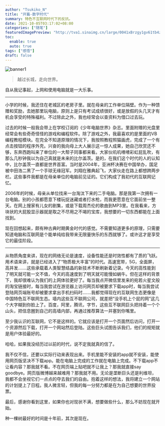 ```yaml
---
author: "Tsukiko_N"
title: "开篇-数字时代"
summary: 特色不互联网时代下的反抗。
date: 2021-10-05T03:17:02+08:00
categories: ["随笔"]
featuredImagePreview: "http://tva1.sinaimg.cn/large/0041xBrzgy1gv61tb4z1zj618g0ncq6u02.jpg"
toc:
  enable: true
  auto: true
tags: ["感悟"]
draft: false
---
```


![banner1](http://tva1.sinaimg.cn/large/0041xBrzgy1gv61tb4z1zj618g0ncq6u02.jpg)

> 越过长城，走向世界。

自从我记事起，上网和使用电脑就是一大乐事。


----------


小学的时候，我还住在老城区的老房子里。就在母亲的工作单位隔壁。作为一种馈赠和奖励，去她那里玩电脑，原则上是只有考试成绩很好，或是放假的头几天才有机会享受的特殊福利。不过除此之外，我也经常会以查资料为借口过去玩。

过去的时候一般我会带上在学校订阅的《少年电脑世界》杂志。里面附赠的光盘里经常会有些奇奇怪怪的游戏和编程软件。除了游戏之外，我最喜欢的是里面的VB编程教程模块。在完全不知道原理的情况下，我按照教程照猫画虎，完成了一个有点击按钮的程序外壳。兴奋的我向母上大人展示这一惊人成果，她自己欣赏还不够，东奔西跑叫来了单位的一大帮子同事都来看。大家伙叽叽喳喳彩虹屁乱吹，有那么几秒钟我以为自己真就是未来的比尔盖茨。是的，在我们这个时代的人的认知中，比尔盖茨一直都是世界首富。当时是2004年，亚洲杯决赛在中国举办，国足被中田浩二黑了一个手球无缘冠军。刘翔在雅典起飞，大家伙走在路上都想跨两步栏。这些事件我都是在母亲单位的电脑前见证的。它们构成了我初代的互联网记忆。

2006年的时候，母亲从单位找来一台淘汰下来的二手电脑。那是我第一次拥有一台电脑。别的小孩都愿意下楼玩捉迷藏或者打水枪，而我更愿意在它面前坐一整天。在网上搜家有儿女的剧集，或是下载周杰伦的歌曲到MP3里。在我看来，方块状的大屁股显示器就是取之不尽用之不竭的宝库，我想要的一切东西都能在上面找到。

现在回想起来，颇有种古典时期黄金时代的感觉。不需要知道更多的原理，只需要知道电脑和互联网是个能单纯给我带来无限量快乐的东西就够了。或许这才是享受它的最佳阶段。


----------

从物质角度来讲，现在的网络无论是速度，设备性能还是时效性都有了质的飞跃。用术语来讲，就是已经进入了“物质极大丰富”的时代。高速宽带，5G，全面屏，高并发.......这些承载着人类智慧结晶的新技术不断刷新着记录。今天的高性能到了明天就可能一文不值，今天的高速度到了明天就可能慢如蜗牛。但在这样的背景下，我却很难认为我们的上网体验更好了。每当我点开微信里发来的宛若火星文般的淘宝链接时，每当我尝试在游览器上访问网页却被要求下载app时，每当我尝试登陆网页端账号却被要求拿出手机扫码时.......我都觉得现在的互联网生态更像是中国特色互不联网生态。墙内这些互不联网公司，就差把“没手机上个屁的网”这几个大字糊到你脸上了。百度，阿里，腾讯，字节，这些互不联网巨头把持着一个个山头，把信息圈到自己的高墙内部，再通过推荐算法一并塞到你嘴里。

至少我认识的互联网，它不是这样的。它就应该是打开一个页面然后访问，打开一个资源然后下载，打开一个网站然后登陆。这些巨头试图告诉我们，他们的规矩就是用户体验最好的。

哈哈，如果我没经历过以前的时代，说不定我就真的信了。

我不仅不信，还要以实际行动来表现出来。手机里能不安装的app就不安装，能使用网页版坚决不下载app。能在电脑上完成的工作就在电脑上完成。不下载app不让看内容？那我就不看。不在网页端上贴吧就不让我上？那我就直接say goodbye。网页版微博越来越难用？那我就不用。无论是垄断巨头还是利维坦，我都不会坐视它们一点点的夺去我们的自由。抱着这样的想法，我将建立一个网站的计划提上了日程。我人微言轻，但我的每一分努力都是在为自己想要的世界投票。

最后，感谢你看到这里，如果你也对现状不满，想要做些什么，那么不妨现在就开始。

种一棵树最好的时间是十年前，其次是现在。



